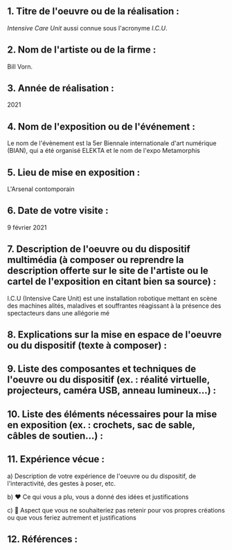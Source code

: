 ## 1. Titre de l'oeuvre ou de la réalisation :

*Intensive Care Unit* aussi connue sous l'acronyme *I.C.U*. 


## 2. Nom de l'artiste ou de la firme :

Bill Vorn. 



## 3. Année de réalisation :

2021




## 4. Nom de l'exposition ou de l'événement :

Le nom de l'évènement est la 5er Biennale internationale d'art numérique (BIAN), qui a été organisé ELEKTA et le nom de l'expo Metamorphis 





## 5. Lieu de mise en exposition :

L'Arsenal contomporain 





## 6. Date de votre visite : 

9 février 2021





## 7. Description de l'oeuvre ou du dispositif multimédia (à composer ou reprendre la description offerte sur le site de l'artiste ou le cartel de l'exposition en citant bien sa source) : 

I.C.U (Intensive Care Unit) est une installation robotique mettant en scène des machines alités, maladives et souffrantes réagissant à la présence des spectacteurs dans une allégorie mé






## 8. Explications sur la mise en espace de l'oeuvre ou du dispositif (texte à composer) : 





## 9. Liste des composantes et techniques de l'oeuvre ou du dispositif (ex. : réalité virtuelle, projecteurs, caméra USB, anneau lumineux...) :





## 10. Liste des éléments nécessaires pour la mise en exposition (ex. : crochets, sac de sable, câbles de soutien...) :



## 11. Expérience vécue :

 a) Description de votre expérience de l'oeuvre ou du dispositif, de l'interactivité, des gestes à poser, etc.

 b) ❤️ Ce qui vous a plu, vous a donné des idées et justifications

 c) 🤔 Aspect que vous ne souhaiteriez pas retenir pour vos propres créations ou que vous feriez autrement et justifications
 
 
 
 

 ## 12. Références :
 
 
 
 
 




